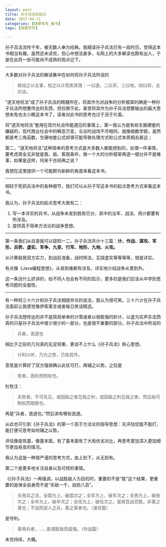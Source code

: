```yaml
---
layout: post
title: 孙子兵法的启示
date: 2017-04-11
categories: [随便写写_看书]
tags: [随便写写]

---
```


孙子兵法流传千年，被无数人奉为经典。我细读孙子兵法已有一段时日，觉得这本书相当有趣，虽然还未读完，但心中想法甚多，与网上的大多解读也颇有出入，于是在此将一些可能尚不成熟的观点记下。

---

大多数对孙子兵法的解读集中在如何将孙子兵法所说的
> 故经之以五事，校之以计而索其情：一曰道，二曰天，三曰地，四曰将，五曰法。

“道天地将法”成了孙子兵法的精髓所在，将其作为对战争的分析框架的确是一种孙子兵法所想要传达的东西，但仅限于此，甚至将其作为孙子兵法想要输出的最大思想未免也太小瞧这本书了，读者对此书的思考也过于流于片面。

将“道天地将法”套用在现代社会所能遇见的事情上，第一我认为是有些生搬硬套的嫌疑的，现代商业社会中的瞬息万变，与古时战场不尽相同，就像做数学题，虽然都是考三角函数，生硬地套公式却很可能导致处理方式和公式本质相去甚远；

第二，“道天地将法”这种简单的思考方式是大多数人都能想到的，处理一件事情，要考虑周全无非就是我、敌、客观条件，做一个大的分析框架再逐一细分并不是难事，如果是这样，何来千古经典之说？

我想在这里提供一个可能颇为新鲜的角度来看这本书。

---

相较于死抓兵法中的各种细节，我们可以从孙子写这本书的起点思考方式来看这本书。

我认为，孙子兵法的起点思考大致有二：

1. 写一本详实的兵书，从战争未发到胜败已分，其中的治军、战法、用计都要有所涉及。
2. 提供高于简单方法论的战争思想。

---

第一条我们从目录就可以窥知一二，孙子兵法共计十三篇：__计、作战、谋攻、军形、兵势、虚实、军争、九变、行军、地形、九地、火攻。__

从计算敌我双方实力，到战前准备，战时阵法，互探虚实等等等等，很是详实。

有点像《Java编程思想》，从易到难都有涉及，详实地介绍战争从里到外。

这一条没什么好讲的，给不同人也会有不同的启示，更多的是我们应该从中学到思考问题的全面性。

---

有一种将三十六计和孙子兵法相提并论的说法，我认为很可笑。三十六计在孙子兵法面前让我感觉像伊索寓言或者每日笑话精选。

孙子兵法想传达的并不是简简单单的计策或者以弱胜强的妙计，以虚为实声东击西真的只是孙子兵法中很少很少的一部分，也是很不重要的部分。孙子兵法中所谈的
> 兵者，诡道也

相比于之前的几句真的无足轻重，更谈不上什么《孙子兵法》核心思想。
> 计利以听，乃为之势，已佐其外。

意思是计算好了双方强弱确认此仗可打，再辅之以势。之后是
> 势者，因利而制权也。

杜牧注：
> 夫势者，不可先见，或因敌之害见我之利，或因敌之利见我之害，然后始可制权而取胜也。


再是“兵者，诡道也。”然后讲有哪些诡道。

从此也可引到《孙子兵法》的第一个高于方法论的指导思想：先评估仗能不能打，能打便可思考如何辅之以势。

评估像是筑基，像基本面，有了基本面有了大局优劣对比，再思考更加深入更加细节更加易变的情况。

我认为这是一种很严谨的思考方式，由上到下，从无到有。

第二个是更多地关注自身以及可控的事情。

《《孙子兵法》一再强调，以战胜敌人为目的时，重要的不是“胜”这个结果，更重要的是保全自身而不是“杀敌一千，自损八百”。

> 夫用兵之法，全国为上，破国次之；全军为上，破军次之；全旅为上，破旅次之；全卒为上，破卒次之；全伍为上，破伍次之。是故百战百胜，非善之善也；不战而屈人之兵，善之善者也。（谋攻篇）

是夺利。

> 善用兵者，……是谓胜敌而益强。（作战篇）


未完待续，大概。